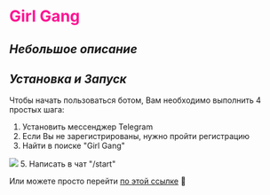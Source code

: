 # <span style="color:DeepPink;">Girl Gang</span>
## *Небольшое описание* 


## *Установка и Запуск*
Чтобы начать пользоваться ботом, Вам необходимо выполнить 4 простых шага:
1. Установить мессенджер Telegram
2. Если Вы не зарегистрированы, нужно пройти регистрацию
3. Найти в поиске "Girl Gang"
<image src="https://github.com/AriGasper/Girl-Gang-Bot/blob/master/изображение_2023-12-19_045813435.png">
5. Написать в чат "/start"
   
Или можете просто перейти [по этой ссылке](https://t.me/Girl_Gang_Bot) :sparkling_heart:
